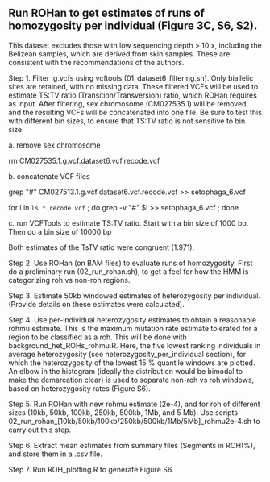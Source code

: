 ## Run ROHan to get estimates of runs of homozygosity per individual (Figure 3C, S6, S2).

This dataset excludes those with low sequencing depth > 10 x, including the Belizean samples, which are derived from skin samples. These are consistent with the recommendations of the authors. 

Step 1. Filter .g.vcfs using vcftools (01_dataset6_filtering.sh). Only biallelic sites are retained, with no missing data. These filtered VCFs will be used to estimate TS:TV ratio (Transition/Transversion) ratio, which ROHan requires as input. After filtering, sex chromosome (CM027535.1) will be removed, and the resulting VCFs will be concatenated into one file. Be sure to test this with different bin sizes, to ensure that TS:TV ratio is not sensitive to bin size. 

a. remove sex chromosome

rm CM027535.1.g.vcf.dataset6.vcf.recode.vcf

b. concatenate VCF files

grep "#" CM027513.1.g.vcf.dataset6.vcf.recode.vcf >> setophaga_6.vcf

for i in `ls *.recode.vcf` ; do grep -v "#" $i >> setophaga_6.vcf ; done

c. run VCFTools to estimate TS:TV ratio. Start with a bin size of 1000 bp. Then do a bin size of 10000 bp

Both estimates of the TsTV ratio were congruent (1.971). 

Step 2. Use ROHan (on BAM files) to evaluate runs of homozygosity. First do a preliminary run (02_run_rohan.sh), to get a feel for how the HMM is categorizing roh vs non-roh regions. 

Step 3. Estimate 50kb windowed estimates of heterozygosity per individual. (Provide details on these estimates were calculated). 

Step 4. Use per-individual heterozygosity estimates to obtain a reasonable rohmu estimate. This is the maximum mutation rate estimate tolerated for a region to be classified as a roh. This will be done with background_het_ROHs_rohmu.R. Here, the five lowest ranking individuals in average heterozygosity (see heterozygosity_per_individual section), for which the heterozygosity of the lowest 15 % quantile windows are plotted. An elbow in the histogram (ideally the distribution would be bimodal to make the demarcation clear) is used to separate non-roh vs roh windows, based on heterozygosity rates (Figure S6). 

Step 5. Run ROHan with new rohmu estimate (2e-4), and for roh of different sizes (10kb, 50kb, 100kb, 250kb, 500kb, 1Mb, and 5 Mb). Use scripts 02_run_rohan_[10kb/50kb/100kb/250kb/500kb/1Mb/5Mb]_rohmu2e-4.sh to carry out this step. 

Step 6. Extract mean estimates from summary files (Segments in ROH(%), and store them in a .csv file. 

Step 7. Run ROH_plotting.R to generate Figure S6. 
